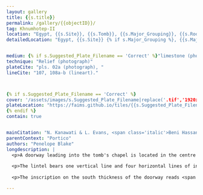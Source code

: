 ```yaml
---
layout: gallery
title: {{s.title}}
permalink: /gallery/{{objectID}}/
tag: Khnumhotep-II
location: "Egypt, {{s.Site}}, {{s.Tomb}}, {{s.Major_Grouping}}, {{s.Room}}, {{s.Wall}}."
detailedLocation: "Egypt, {{s.Site}} {% if s.Major_Grouping %}, {{s.Major_Grouping}}{% endif %} {% if s.Tomb %}, {{s.Tomb}}{% endif %} {% if s.Room %}, {{s.Room}}{% endif %} {% if s.Wall %}, {{s.Wall}}{% endif %} {% if s.Wall_portion %}, {{s.Wall_portion}}{% endif %} {% if s.Architectural_feature %}, {{s.Architectural_feature}}{% endif %} {% if s.Register %}, {{s.Register}}{% endif %}"


medium: {% if s.Suggested_Plate_Filename == 'Correct' %}"limestone (photograph) " {%endif%}
technique: "Relief (photograph)"
plateCite: "pls. 02a (photograph), "
lineCite: "107, 108a-b (lineart)."



{% if s.Suggested_Plate_Filename == 'Correct' %}
cover: '/assets/images/s.Suggested_Plate_Filename|replace('.tif','1920x.jpg')'
plateLocation: "https://faims.github.io/tiles/{{s.Suggested_Plate_Filename|replace('.tif','.html')}}"
{% endif %}
contain: true


mainCitation: "N. Kanawati & L. Evans, <span class='italic'>Beni Hassan: Volume I: The Tomb of Khnumhotep II</span> (Australian Centre for Egyptology: Reports 36, Aris and Phillips, Oxford, 2014, ISBN: 978-0-85668-846-1),"
parentContext: "Portico"
authors: "Penelope Blake"
longdescription: |
  <p>A doorway leading into the tomb's chapel is located in the centre of the portico's (or porch's) eastern wall. The doorway is framed by two jambs and a lintel, all projecting from the wall and inscribed with incised relief. The thickness of the doorway also bears two vertical lines of inscription, one on each side. All the inscriptions are in incised hieroglyphs. Due to the installation of a modern metal door, the original hole for a door pivot in the recess' ceiling is not visible.</p>
  
  <p>The lintel bears one vertical line and four horizontal lines of inscription. The inscription on the south jamb reads <span class='italic'>ḥtp dj nswt Jnpw tpj ḏw.f jmj wt nb tꜢ ḏsr dj.f prt-ḫrw t ḥnḳt n kꜢ n jrj-pꜤt ḥꜢtj-Ꜥ jmj-r smjwt jꜢbtjwt smꜢ Ḥr smꜢ PꜢḫt Nḥrj sꜢ ḥꜢtj-Ꜥ H̱nmw-ḥtp(.w) ms n BꜢḳt</span> 'an offering which the king gives (to) Anubis, who is on his hill, who is in the embalming place, lord of the sacred land, that he may give invocation offerings of bread and beer for the ka of the hereditary prince, the count, the overseer of the eastern deserts, the stolist of Horus, the stolist of Pakhet, Nehri's son, the count, Khnumhotep, born to Baqet'. Below the inscription is a representation of the seated tomb owner in bas-relief. He is wearing a shoulder-length wig, a beard, a collar, a sash and short kilt with an apron. He sits on a chair with lions' legs and a low, cushioned back and holds a staff in one hand and a folded cloth in the other. The inscription on the north jamb reads <span class='italic'>ḥtp dj nswt Wsjr nb Ḏdw nṯr ꜤꜢ nb Ꜣbḏw dj.f prt-ḫrw t ḥnḳt kꜢw Ꜣpdw pꜢwt n kꜢ n jmꜢḫ(jj) jrj-pꜤt ḥꜢtj-Ꜥ ḥrj-sštꜢ m pr-mḏꜢt ḫntj st-jb Ḥr ḥꜢtj-Ꜥ Nḥrj sꜢ H̱nmw-ḥtp(.w)</span> 'an offering which the king gives (to) Osiris lord of Busiris, the great god lord of Abydos, that he may give invocation offerings of bread, beer, oxen, fowl and cakes for the ka of the honoured one, the hereditary prince, the count, privy to the secret in the house of documents, foremost of affection of Horus, the count, Nehri's son, Khnumhotep'. The text ends with a seated figure of the tomb owner similar to that on the opposite jamb (although here his right hand rests in his lap).</p>
  
  <p>The inscription on the south thickness of the doorway reads <span class='italic'>mrw wꜢḥ tp tꜢ sbt r jmꜢḫ ḏd.sn prt-ḫrw t ḥnḳt kꜢw Ꜣpdw n kꜢ n ḥꜢtj-Ꜥ H̱nmw-ḥtp(.w)</span> 'Those who love enduring upon earth and attaining honour, they will say invocation offerings of bread, beer, oxen and fowl for the ka of the count, Khnumhotep'. The inscription on the north thickness of the doorway reads <span class='italic'>mrw Ꜥnḫ.sn msḏḏw mt ḏd.sn ḫꜢ m t ḥnḳt kꜢw Ꜣpdw n H̱nmw-ḥtp(.w)</span> 'Those who love their life and who hate death, they will say one thousand of bread, beer, oxen and fowl for Khnumhotep'.</p>

---
```



